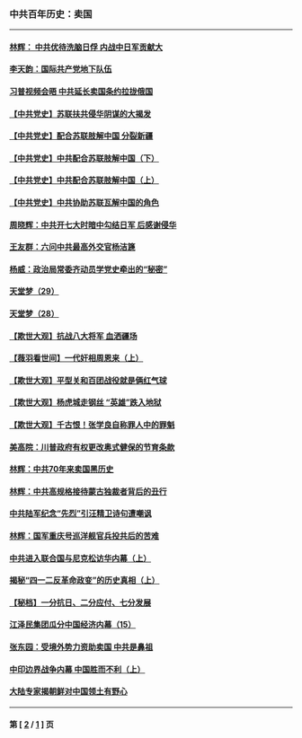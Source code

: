 ### 中共百年历史：卖国
---
#### [林辉： 中共优待洗脑日俘 内战中日军贡献大](../../pages/nf1176117/n13624644.md?01040430) 
#### [李天韵：国际共产党地下队伍](../../pages/nf1176117/n13611808.md?01040430) 
#### [习普视频会晤 中共延长卖国条约拉拢俄国](../../pages/nf1176117/n13060971.md?01040430) 
#### [【中共党史】苏联扶共侵华阴谋的大揭发](../../pages/nf1176117/n13056050.md?01040430) 
#### [【中共党史】配合苏联肢解中国 分裂新疆](../../pages/nf1176117/n13040700.md?01040430) 
#### [【中共党史】中共配合苏联肢解中国（下）](../../pages/nf1176117/n13035660.md?01040430) 
#### [【中共党史】中共配合苏联肢解中国（上）](../../pages/nf1176117/n13030262.md?01040430) 
#### [【中共党史】中共协助苏联瓦解中国的角色](../../pages/nf1176117/n13018109.md?01040430) 
#### [周晓辉：中共开七大时暗中勾结日军 后感谢侵华](../../pages/nf1176117/n12921960.md?01040430) 
#### [王友群：六问中共最高外交官杨洁篪](../../pages/nf1176117/n12836495.md?01040430) 
#### [杨威：政治局常委齐动员学党史牵出的“秘密”](../../pages/nf1176117/n12764642.md?01040430) 
#### [天堂梦（29）](../../pages/nf1176117/n12408465.md?01040430) 
#### [天堂梦（28）](../../pages/nf1176117/n12408309.md?01040430) 
#### [【欺世大观】抗战八大将军 血洒疆场](../../pages/nf1176117/n12357044.md?01040430) 
#### [【薇羽看世间】一代奸相周恩来（上）](../../pages/nf1176117/n12401109.md?01040430) 
#### [【欺世大观】平型关和百团战役就是俩红气球](../../pages/nf1176117/n12359157.md?01040430) 
#### [【欺世大观】杨虎城走钢丝 “英雄”跌入地狱](../../pages/nf1176117/n12358840.md?01040430) 
#### [【欺世大观】千古恨！张学良自称罪人中的罪魁](../../pages/nf1176117/n12358629.md?01040430) 
#### [美高院：川普政府有权更改奥式健保的节育条款](../../pages/nf1176117/n12242171.md?01040430) 
#### [林辉：中共70年来卖国黑历史](../../pages/nf1176117/n11552181.md?01040430) 
#### [林辉：中共高规格接待蒙古独裁者背后的丑行](../../pages/nf1176117/n11225005.md?01040430) 
#### [中共陆军纪念“先烈”引汪精卫诗句遭嘲讽](../../pages/nf1176117/n11153345.md?01040430) 
#### [林辉：国军重庆号巡洋舰官兵投共后的苦难](../../pages/nf1176117/n10997801.md?01040430) 
#### [中共进入联合国与尼克松访华内幕（上）](../../pages/nf1176117/n10138788.md?01040430) 
#### [揭秘“四一二反革命政变”的历史真相（上）](../../pages/nf1176117/n9996650.md?01040430) 
#### [【秘档】一分抗日、二分应付、七分发展](../../pages/nf1176117/n9331484.md?01040430) 
#### [江泽民集团瓜分中国经济内幕（15）](../../pages/nf1176117/n9268584.md?01040430) 
#### [张东园：受境外势力资助卖国 中共是鼻祖](../../pages/nf1176117/n9272480.md?01040430) 
#### [中印边界战争内幕 中国胜而不利（上）](../../pages/nf1176117/n9252458.md?01040430) 
#### [大陆专家揭朝鲜对中国领土有野心](../../pages/nf1176117/n9074056.md?01040430) 

---
#### 第 [ [2](./2.md?01040430) / [1](./1.md?01040430) ] 页
